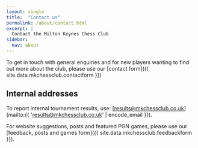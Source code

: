 ```yaml
---
layout: single
title:  "Contact us"
permalink: /about/contact.html
excerpt: |
  Contact the Milton Keynes Chess Club
sidebar:
  nav: about
---
```


To get in touch with general enquiries and for new players wanting to find out more about the club, please use our [contact form]({{ site.data.mkchessclub.contactform }})

## Internal addresses

To report internal tournament results, use: [results@mkchessclub.co.uk](mailto:{{ 'results@mkchessclub.co.uk' | encode_email }}).

For website suggestions, posts and featured PGN games, please use our [feedback, posts and games form]({{ site.data.mkchessclub.feedbackform }}).